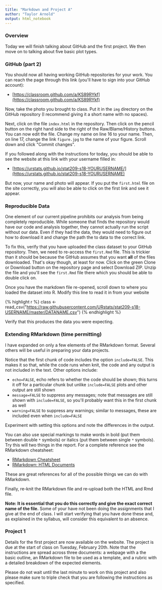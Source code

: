 ```yaml
---
title: "Markdown and Project A"
author: "Taylor Arnold"
output: html_notebook
---
```




### Overview

Today we will finish talking about GitHub and the first project. We then
move on to talking about five basic plot types.

### GitHub (part 2)

You should now all having working GitHub repositories for your work. You can
reach the page through this link (you'll have to sign into your GitHub
account):

- [https://classroom.github.com/a/KS89RYkf](https://classroom.github.com/a/KS89RYkf)

Now, take the photo you brought to class. Put it in the `img` directory on the
GitHub repository (I recommend giving it a short name with no spaces).

Next, click on the file `index.html` in the repository. Then click on the
pencil button on the right hand side to the right of the Raw/Blame/History
buttons. You can now edit the file. Change my name on line 16 to your name.
Then, on line 17, change the link `figure.jpg` to the name of your figure.
Scroll down and click "Commit changes".

If you followed along with the instructions for today, you should be able to
see the website at this link with your username filled in:

- [https://urstats.github.io/stat209-s18-YOURUSERNAME/](https://urstats.github.io/stat209-s18-YOURUSERNAME)

But now, your name and photo will appear. If you put the `first.html` file on
the site correctly, you will also be able to click on the first link and see
it appear.

### Reproducible Data

One element of our current pipeline prohibits our analysis from being
completely reproducible. While someone that finds the repository would have
our code and analysis together, they cannot actually run the script without
our data. Even if they had the data, they would need to figure out how to
download it and change the path the to data to the correct link.

To fix this, verify that you have uploaded the class dataset to your GitHub
repository. Then, we need to re-access the `first.Rmd` file. This is
trickier than it should be because the GitHub assumes that you want **all** of
the files downloaded. That's okay though, at least for now. Click on the green
Clone or Download button on the repository page and select Download ZIP.
Unzip the file and you'll see the `first.Rmd` file there which you should be
able to double click on.

Once you have the markdown file re-opened, scroll down to where you loaded the
dataset into R. Modify this line to read it in from your website


{% highlight r %}
class <- read_csv("https://raw.githubusercontent.com/URstats/stat209-s18-USERNAME/master/DATANAME.csv")
{% endhighlight %}

Verify that this produces the data you were expecting.

### Extending RMarkdown (time permitting)

I have expanded on only a few elements of the RMarkdown format. Several others
will be useful in preparing your data projects.

Notice that the first chunk of code includes the option `include=FALSE`. This
makes it so that, while the code runs when knit, the code and any output is
not included in the text. Other options include:

- `echo=FALSE`, echo refers to whether the code should be shown; this turns it
off for a particular chunk but unlike `include=FALSE` plots and other output
are still shown
- `message=FALSE` to suppress any messages; note that messages are still shown
with `include=FALSE`, so you'll probably want this in the first chunk as well
- `warning=FALSE` to suppress any warnings; similar to messages, these are
included even when `include=FALSE`

Experiment with setting this options and note the differences in the output.

You can also use special markings to make words in bold (put them between
double `*` symbols) or italics (put them between single `*` symbols). Try this
will two things in the report. For a complete reference see the RMarkdown
cheatsheet:

- [RMarkdown Cheatsheet](https://www.rstudio.com/wp-content/uploads/2015/02/rmarkdown-cheatsheet.pdf)
- [RMarkdown: HTML Documents](http://rmarkdown.rstudio.com/html_document_format.html)

These are great references for all of the possible things we can do with
RMarkdown.

Finally, re-knit the RMarkdown file and re-upload both the HTML and Rmd file.

**Note: It is essential that you do this correctly and give the exact correct
name of the file.** Some of your have not been doing the assignments that I
give at the end of class. I will start verifying that you have done these and,
as explained in the syllabus, will consider this equivalent to an absence.

### Project 1

Details for the first project are now available on the website. The project is
due at the start of class on Tuesday, February 20th. Note that the
instructions are spread across three documents: a webpage with a the basic
outline, an RMarkdown file to be used as a template, and a rubric with a
detailed breakdown of the expected elements.

Please do not wait until the last minute to work on this project and also
please make sure to triple check that you are following the instructions as
specified.





